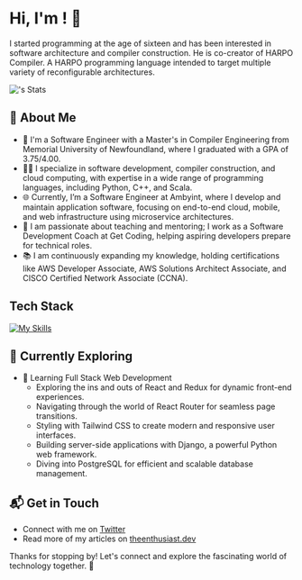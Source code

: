 # Hi, I'm <Inaam>! 👋

I started programming at the age of sixteen and has been interested in software architecture and compiler construction. He is co-creator of HARPO Compiler. A HARPO programming language intended to target multiple variety of reconfigurable architectures.

![<username>'s Stats](https://github-readme-stats.vercel.app/api?username=<username>&theme=vue-dark&show_icons=true&hide_border=true&count_private=true)

## 🚀 About Me

- 🔭 I'm a Software Engineer with a Master's in Compiler Engineering from Memorial University of Newfoundland, where I graduated with a GPA of 3.75/4.00.
- 🧑‍💻 I specialize in software development, compiler construction, and cloud computing, with expertise in a wide range of programming languages, including Python, C++, and Scala.
- 🌐 Currently, I’m a Software Engineer at Ambyint, where I develop and maintain application software, focusing on end-to-end cloud, mobile, and web infrastructure using microservice architectures.
- 📝 I am passionate about teaching and mentoring; I work as a Software Development Coach at Get Coding, helping aspiring developers prepare for technical roles.
- 📚 I am continuously expanding my knowledge, holding certifications like AWS Developer Associate, AWS Solutions Architect Associate, and CISCO Certified Network Associate (CCNA).


## Tech Stack
[![My Skills](https://skillicons.dev/icons?i=js,html,css,wasm)](https://skillicons.dev)

## 🌱 Currently Exploring

- 🚀 Learning Full Stack Web Development
  - Exploring the ins and outs of React and Redux for dynamic front-end experiences.
  - Navigating through the world of React Router for seamless page transitions.
  - Styling with Tailwind CSS to create modern and responsive user interfaces.
  - Building server-side applications with Django, a powerful Python web framework.
  - Diving into PostgreSQL for efficient and scalable database management.


## 📬 Get in Touch

- Connect with me on [Twitter](https://twitter.com/introvertedbot)
- Read more of my articles on [theenthusiast.dev](https://theenthusiast.dev)

Thanks for stopping by! Let's connect and explore the fascinating world of technology together. 🚀



<!--

Here are some ideas to get you started:

🔭 I’m currently working on developing robust and scalable cloud-based applications at Ambyint, leveraging technologies like Docker, Kafka, and Snowflake to optimize industrial IoT platforms.
🌱 I’m currently learning advanced techniques in cloud security and further expanding my expertise in machine learning frameworks like PyTorch and TensorFlow.
👯 I’m looking to collaborate on open-source projects related to compiler construction, cloud computing, and data science.
🤔 I’m looking for help with contributing to large-scale machine learning projects, particularly in optimizing model performance and deployment strategies.
💬 Ask me about software development best practices, compiler engineering, and cloud architecture.
📫 How to reach me: You can reach me via email at inaama@mun.ca or connect with me on LinkedIn.
😄 Pronouns: He/Him
⚡ Fun fact: I have a knack for designing and developing custom programming languages, and I created a static verifier for a language I developed during my Master's research!
-->
